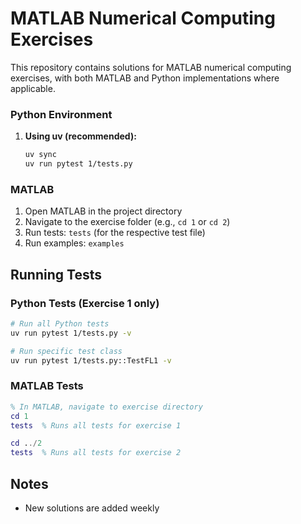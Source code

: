 # MATLAB Numerical Computing Exercises

This repository contains solutions for MATLAB numerical computing exercises, with both MATLAB and Python implementations where applicable.

### Python Environment

1. **Using uv (recommended):**
   ```bash
   uv sync
   uv run pytest 1/tests.py
   ```

### MATLAB

1. Open MATLAB in the project directory
2. Navigate to the exercise folder (e.g., `cd 1` or `cd 2`)
3. Run tests: `tests` (for the respective test file)
4. Run examples: `examples`

## Running Tests

### Python Tests (Exercise 1 only)
```bash
# Run all Python tests
uv run pytest 1/tests.py -v

# Run specific test class
uv run pytest 1/tests.py::TestFL1 -v
```

### MATLAB Tests
```matlab
% In MATLAB, navigate to exercise directory
cd 1
tests  % Runs all tests for exercise 1

cd ../2
tests  % Runs all tests for exercise 2
```

## Notes

- New solutions are added weekly